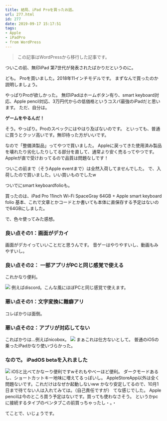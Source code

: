 ```yaml
---
title: 結局、iPad Proを買ったお話。
url: 277.html
id: 277
date: 2019-09-17 15:17:51
tags:
- Apple
- iPadPro
- from WordPress
---
```

> この記事はWordPressから移行した記事です。

ついこの前、無印iPad 第7世代が発表されたばかりだというのに。 

<!-- more -->
ども。 
Proを買いました。2018年11インチモデルです。 
まずなんで買ったのか説明しましょう。 

やっぱりProが欲しかった。 
無印iPadはホームボタン有り、smart keyboard対応、Apple pencil対応、3万円代からの低価格というコスパ最強のiPadだと思います。 
ただ、自分は。

**ゲームをやるんだ！** 

そう。やっぱり。Proのスペックにはやはり及ばないのです。 
といっても、普通に買うとクッソ高いです。無印待った方がいいです。 

なので「整備済製品」ってやつで買いました。 
Appleに戻ってきた使用済み製品を壊れたり劣化したりしてる部分を直して、通常より安く売るってやつです。 
Appleが直で受けおってるので品質は問題なしです！ 

ついこの前まで（そうApple eventまで）は全然入荷してませんでした。 
で、入荷したので買いました。いい買いものでしたw 

ついでにsmart keyboardfolioも。 

買ったのは、iPad Pro 11inch Wi-Fi SpaceGray 64GB + Apple smart keyboard folio 
基本、これで文章とかコードとか書いても本体に直保存する予定はないので64GBにしました。 

で、色々使ってみた感想。 

### 良い点その1：画面がデカイ 

画面がデカイっていいことだと思うんです。
音ゲーはやりやすいし、動画もみやすいし。 

### 良い点その2： 一部アプリがPCと同じ感覚で使える 

これかなり便利。

![](https://nekozukime.files.wordpress.com/2019/09/img_0011.png) 
例えばdiscord。こんな風にほぼPCと同じ感覚で使えます。 

### 悪い点その1：文字変換に難癖アリ 
コレばかりは面倒。 

### 悪い点その2：アプリが対応してない 
こればかりは…例えばnicobox。
![](https://nekozukime.files.wordpress.com/2019/09/img_0012.png) 
まぁこれは仕方ないとして。 普通のiOSの乗ったiPadかなり使いづらかった。 

### なので。 iPadOS betaを入れました 

![](https://nekozukime.files.wordpress.com/2019/09/img_0013.png) 
iOSと比べてかなーり便利ですwそれもやべーほど便利。 
ダークモードあるし、ショートカットキー地味に増えてるっぽいし。 
AppleStoreApp以外は全く問題ないです。これだけはなぜか起動しないww 
かなり安定してるので、10月1日まで待てない人は入れてみては。（自己責任ですが） てな感じでした。
Apple pencilは今のところ買う予定はないです。買っても使わなさそう。
というかpcに接続するタイプのペンタブこの前買っちゃったし・。・ 

てことで、いじょうです。